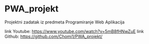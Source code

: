 # PWA_projekt
Projektni zadatak iz predmeta Programiranje Web Aplikacija

link Youtube: https://www.youtube.com/watch?v=5mB8fHNwZuE
link Github: https://github.com/Chomi1/PWA_projekt/

